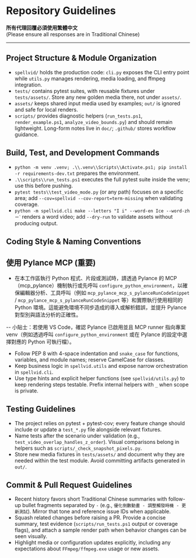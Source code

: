 # Repository Guidelines

 **所有代理回覆必須使用繁體中文**  
(Please ensure all responses are in Traditional Chinese)

---

## Project Structure & Module Organization
- `spellvid/` holds the production code: `cli.py` exposes the CLI entry point while `utils.py` manages rendering, media loading, and ffmpeg integration.
- `tests/` contains pytest suites, with reusable fixtures under `tests/assets/`. Store any new golden media there, not under `assets/`.
- `assets/` keeps shared input media used by examples; `out/` is ignored and safe for local renders.
- `scripts/` provides diagnostic helpers (`run_tests.ps1`, `render_example.ps1`, `analyze_video_bounds.py`) and should remain lightweight. Long-form notes live in `doc/`; `.github/` stores workflow guidance.

## Build, Test, and Development Commands
- `python -m venv .venv; .\\.venv\\Scripts\\Activate.ps1; pip install -r requirements-dev.txt` prepares the environment.
- `.\\scripts\\run_tests.ps1` executes the full pytest suite inside the venv; use this before pushing.
- `pytest tests\\test_video_mode.py` (or any path) focuses on a specific area; add `--cov=spellvid --cov-report=term-missing` when validating coverage.
- `python -m spellvid.cli make --letters "I i" --word-en Ice --word-zh ㄧˋ` renders a word video; add `--dry-run` to validate assets without producing output.

## Coding Style & Naming Conventions

## 使用 Pylance MCP (重要)

- 在本工作區執行 Python 程式、片段或測試時，請透過 Pylance 的 MCP（mcp_pylance）機制執行或先呼叫 `configure_python_environment`，以確保編輯器分析、工具呼叫（例如 `mcp_pylance_mcp_s_pylanceRunCodeSnippet` / `mcp_pylance_mcp_s_pylanceRunCodeSnippet` 等）和實際執行使用相同的 Python 環境。這能避免環境不同步造成的導入或解析錯誤，並提升 Pylance 對型別與語法分析的正確性。

-- 小貼士：若使用 VS Code，確認 Pylance 已啟用並且 MCP runner 指向專案 venv（例如透過呼叫 `configure_python_environment` 或在 Pylance 的設定中選擇對應的 Python 可執行檔）。

- Follow PEP 8 with 4-space indentation and `snake_case` for functions, variables, and module names; reserve CamelCase for classes.
- Keep business logic in `spellvid.utils` and expose narrow orchestration in `spellvid.cli`.
- Use type hints and explicit helper functions (see `spellvid/utils.py`) to keep rendering steps testable. Prefix internal helpers with `_` when scope is private.

## Testing Guidelines
- The project relies on pytest + pytest-cov; every feature change should include or update a `test_*.py` file alongside relevant fixtures.
- Name tests after the scenario under validation (e.g., `test_video_overlap_handles_z_order`). Visual comparisons belong in helpers such as `scripts/_check_snapshot_pixels.py`.
- Store new media fixtures in `tests/assets/` and document why they are needed within the test module. Avoid committing artifacts generated in `out/`.

## Commit & Pull Request Guidelines
- Recent history favors short Traditional Chinese summaries with follow-up bullet fragments separated by ` - ` (e.g., `優化倒數動畫 - 調整觸發時機 - 更新測試`). Mirror that tone and reference issue IDs when applicable.
- Squash related changes before raising a PR. Provide a concise summary, test evidence (`scripts/run_tests.ps1` output or coverage flags), and attach a sample render path when behavior changes can be seen visually.
- Highlight media or configuration updates explicitly, including any expectations about `FFmpeg/ffmpeg.exe` usage or new assets.

